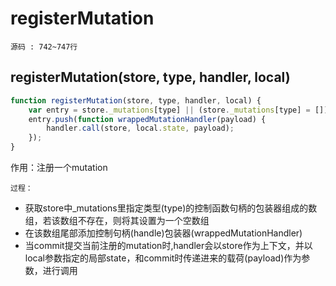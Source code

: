 # registerMutation
`源码 : 742~747行`
## registerMutation(store, type, handler, local)
```js
function registerMutation(store, type, handler, local) {
    var entry = store._mutations[type] || (store._mutations[type] = []);
    entry.push(function wrappedMutationHandler(payload) {
        handler.call(store, local.state, payload);
    });
}
```

作用：注册一个mutation

`过程：`

* 获取store中_mutations里指定类型(type)的控制函数句柄的包装器组成的数组，若该数组不存在，则将其设置为一个空数组
* 在该数组尾部添加控制句柄(handle)包装器(wrappedMutationHandler)
* 当commit提交当前注册的mutation时,handler会以store作为上下文，并以local参数指定的局部state，和commit时传递进来的载荷(payload)作为参数，进行调用

